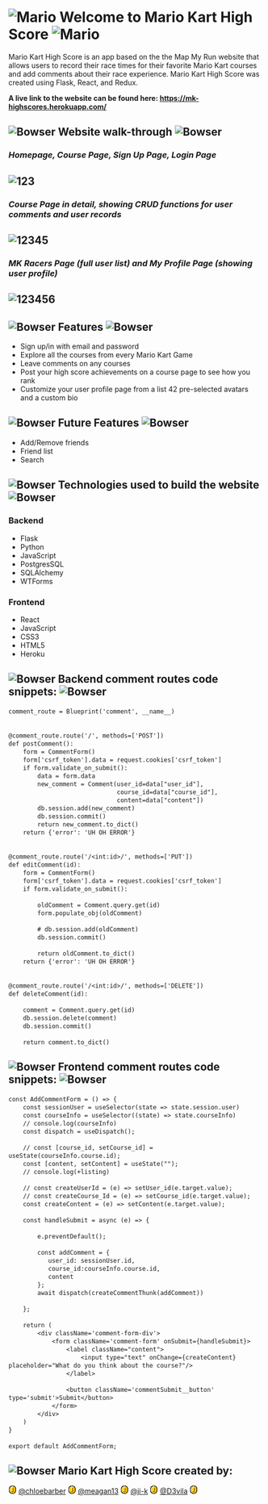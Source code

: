 # ![Mario](https://emojis.slackmojis.com/emojis/images/1450319446/47/mario.gif?1450319446) Welcome to Mario Kart High Score ![Mario](https://emojis.slackmojis.com/emojis/images/1450319446/47/mario.gif?1450319446)
Mario Kart High Score is an app based on the the Map My Run website that allows users to record their race times for their favorite Mario Kart courses and add comments about their race experience. Mario Kart High Score was created using Flask, React, and Redux.

**A live link to the website can be found here: https://mk-highscores.herokuapp.com/**

## ![Bowser](https://emojis.slackmojis.com/emojis/images/1494971113/2264/bowsermariokart.gif?1494971113) Website walk-through ![Bowser](https://emojis.slackmojis.com/emojis/images/1494971113/2264/bowsermariokart.gif?1494971113)
### *Homepage, Course Page, Sign Up Page, Login Page*
![123](https://user-images.githubusercontent.com/79862908/130370698-7e7df97c-6b0e-4dc0-af46-f1bfb5c4da4a.gif)
---
### *Course Page in detail, showing CRUD functions for user comments and user records*
![12345](https://user-images.githubusercontent.com/79862908/130370717-2db9871a-ec0b-4069-b70f-82c2449139ca.gif)
---
### *MK Racers Page (full user list) and My Profile Page (showing user profile)*
![123456](https://user-images.githubusercontent.com/79862908/130370730-e517e717-7a21-4705-ac96-2e2d3de3a57f.gif)
---
## ![Bowser](https://emojis.slackmojis.com/emojis/images/1494971113/2264/bowsermariokart.gif?1494971113) Features ![Bowser](https://emojis.slackmojis.com/emojis/images/1494971113/2264/bowsermariokart.gif?1494971113)
* Sign up/in with email and password
* Explore all the courses from every Mario Kart Game
* Leave comments on any courses
* Post your high score achievements on a course page to see how you rank
* Customize your user profile page from a list 42 pre-selected avatars and a custom bio

## ![Bowser](https://emojis.slackmojis.com/emojis/images/1494971113/2264/bowsermariokart.gif?1494971113) Future Features ![Bowser](https://emojis.slackmojis.com/emojis/images/1494971113/2264/bowsermariokart.gif?1494971113)
* Add/Remove friends
* Friend list
* Search 


## ![Bowser](https://emojis.slackmojis.com/emojis/images/1494971113/2264/bowsermariokart.gif?1494971113) Technologies used to build the website ![Bowser](https://emojis.slackmojis.com/emojis/images/1494971113/2264/bowsermariokart.gif?1494971113)
### Backend
* Flask
* Python
* JavaScript
* PostgresSQL
* SQLAlchemy
* WTForms
### Frontend
* React
* JavaScript
* CSS3
* HTML5
* Heroku

## ![Bowser](https://emojis.slackmojis.com/emojis/images/1494971113/2264/bowsermariokart.gif?1494971113) Backend comment routes code snippets: ![Bowser](https://emojis.slackmojis.com/emojis/images/1494971113/2264/bowsermariokart.gif?1494971113)

```
comment_route = Blueprint('comment', __name__)


@comment_route.route('/', methods=['POST'])
def postComment():
    form = CommentForm()
    form['csrf_token'].data = request.cookies['csrf_token']
    if form.validate_on_submit():
        data = form.data
        new_comment = Comment(user_id=data["user_id"],
                              course_id=data["course_id"],
                              content=data["content"])
        db.session.add(new_comment)
        db.session.commit()
        return new_comment.to_dict()
    return {'error': 'UH OH ERROR'}


@comment_route.route('/<int:id>/', methods=['PUT'])
def editComment(id):
    form = CommentForm()
    form['csrf_token'].data = request.cookies['csrf_token']
    if form.validate_on_submit():

        oldComment = Comment.query.get(id)
        form.populate_obj(oldComment)
        
        # db.session.add(oldComment)
        db.session.commit()

        return oldComment.to_dict()
    return {'error': 'UH OH ERROR'}


@comment_route.route('/<int:id>/', methods=['DELETE'])
def deleteComment(id):

    comment = Comment.query.get(id)
    db.session.delete(comment)
    db.session.commit()

    return comment.to_dict()

```

## ![Bowser](https://emojis.slackmojis.com/emojis/images/1494971113/2264/bowsermariokart.gif?1494971113) Frontend comment routes code snippets: ![Bowser](https://emojis.slackmojis.com/emojis/images/1494971113/2264/bowsermariokart.gif?1494971113)

```
const AddCommentForm = () => {
    const sessionUser = useSelector(state => state.session.user)
    const courseInfo = useSelector((state) => state.courseInfo)
    // console.log(courseInfo)
    const dispatch = useDispatch();

    // const [course_id, setCourse_id] = useState(courseInfo.course.id);
    const [content, setContent] = useState("");
    // console.log(+listing)

    // const createUserId = (e) => setUser_id(e.target.value);
    // const createCourse_Id = (e) => setCourse_id(e.target.value);
    const createContent = (e) => setContent(e.target.value);

    const handleSubmit = async (e) => {
        
        e.preventDefault();

        const addComment = {
           user_id: sessionUser.id,
           course_id:courseInfo.course.id,
           content
        };
        await dispatch(createCommentThunk(addComment))

    };

    return (
        <div className='comment-form-div'>
            <form className='comment-form' onSubmit={handleSubmit}>
                <label className="content">
                    <input type="text" onChange={createContent} placeholder="What do you think about the course?"/>
                </label>

                <button className='commentSubmit__button' type='submit'>Submit</button>
            </form>
        </div>
    )
}

export default AddCommentForm;

```

## ![Bowser](https://emojis.slackmojis.com/emojis/images/1494971113/2264/bowsermariokart.gif?1494971113) Mario Kart High Score created by: 
![Coin-pip](https://github.com/snipe/awesome-emoji/blob/master/gaming/mario/Coin-Pip.gif?raw=true) [@chloebarber](https://github.com/chloebarber) 
![Coin-pip](https://github.com/snipe/awesome-emoji/blob/master/gaming/mario/Coin-Pip.gif?raw=true) [@meagan13](https://github.com/meagan13) 
![Coin-pip](https://github.com/snipe/awesome-emoji/blob/master/gaming/mario/Coin-Pip.gif?raw=true) [@ji-k](https://github.com/ji-k) 
![Coin-pip](https://github.com/snipe/awesome-emoji/blob/master/gaming/mario/Coin-Pip.gif?raw=true) [@D3vila](https://github.com/D3vila) ![Coin-pip](https://github.com/snipe/awesome-emoji/blob/master/gaming/mario/Coin-Pip.gif?raw=true)
